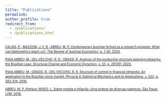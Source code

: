 ```yaml
---
title: "Publications"
permalink:
author_profile: true
redirect_from: 
  - /publications/
  - /publications.html
---
```



<div style="font-size: 10px; line-height: 1.5;">

[CALAIS, P.; MAZZONI, J. F. R.; ABREU, M. P. Contemporary Austrian School as a research program: What can bibliometrics teach us?. The Review of Austrian Economics, p. 1-30, 2024.](https://doi.org/10.1007/s11138-024-00657-z)

[PIAIA ABREU, M.; DEL-VECCHIO, R. R.; GRASSI, R. Analysis of the productive structure applying networks: the Brazilian case. Structural Change and Economic Dynamics, v. 53, p. 281291, 2020.](https://doi.org/10.1016/j.strueco.2020.03.005)

[PIAIA ABREU, M.; GRASSI, R.; DEL-VECCHIO, R. R. Structure of control in financial networks: An application to the Brazilian stock market. Physical A-Statistical Mechanics and its Applications, v. 522, p. 302-314, 2019.](https://doi.org/10.1016/j.physa.2019.01.084)

[ABREU, M. P. Preface: MISES, L. Sobre moeda e inflação: Uma síntese de diversas palestras. São Paulo: LVM, 2018.](https://www.amazon.com.br/Sobre-moeda-infla%C3%A7%C3%A3o-diversas-palestras/dp/8593751636)
</div>
